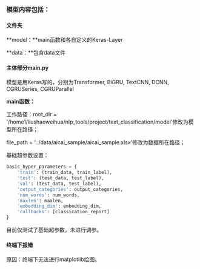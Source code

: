 ###  模型内容包括：

#### 文件夹

**model：**main函数和各自定义的Keras-Layer

**data：**包含data文件

#### 主体部分main.py

模型是用Keras写的，分别为Transformer, BiGRU, TextCNN, DCNN, CGRUSeries, CGRUParallel

**main函数：**

工作路径：root_dir = '/home1/liushaoweihua/nlp_tools/project/text_classification/model'修改为模型所在路径；

file_path = '../data/aicai_sample/aicai_sample.xlsx'修改为数据所在路径；

基础超参数设置：

```python
basic_hyper_parameters = {
    'train': (train_data, train_label),
    'test': (test_data, test_label),
    'val': (test_data, test_label),
    'output_categories': output_categories,
    'num_words': num_words,
    'maxlen': maxlen,
    'embedding_dim': embedding_dim,
    'callbacks': [classication_report]
}
```

目前仅测试了基础超参数，未进行调参。

#### 终端下报错

原因：终端下无法进行matplotlib绘图。